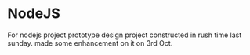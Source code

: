 # NodeJS
For nodejs project prototype design
project constructed in rush time last sunday. made some enhancement on it on 3rd Oct.
